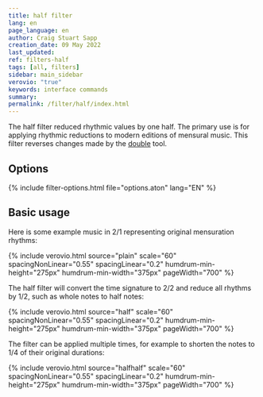```yaml
---
title: half filter
lang: en
page_language: en
author: Craig Stuart Sapp
creation_date: 09 May 2022
last_updated:
ref: filters-half
tags: [all, filters]
sidebar: main_sidebar
verovio: "true"
keywords: interface commands
summary:
permalink: /filter/half/index.html
---
```


The half filter reduced rhythmic values by one half.  The primary
use is for applying rhythmic reductions to modern editions of
mensural music.  This filter reverses changes made by the 
[double](/filter/double) tool.


## Options ##

{% include filter-options.html file="options.aton" lang="EN" %}


## Basic usage ##


Here is some example music in 2/1 representing original
mensuration rhythms:

{% include verovio.html
	source="plain"
	scale="60"
	spacingNonLinear="0.55"
	spacingLinear="0.2"
	humdrum-min-height="275px"
	humdrum-min-width="375px"
	pageWidth="700"
%}
<script type="text/x-humdrum" id="plain">
**kern
*M2/1
=1
1c
1d
=2
0g
=3
4f
4e
4d
4c
2B
2e
=
0d
==
*-
</script>


The half filter will convert the time signature to 2/2 and reduce 
all rhythms by 1/2, such as whole notes to half notes:


{% include verovio.html
	source="half"
	scale="60"
	spacingNonLinear="0.55"
	spacingLinear="0.2"
	humdrum-min-height="275px"
	humdrum-min-width="375px"
	pageWidth="700"
%}
<script type="text/x-humdrum" id="half">
!!filter: half
**kern
*M2/1
=1
1c
1d
=2
0g
=3
4f
4e
4d
4c
2B
2e
=
0d
==
*-
</script>


The filter can be applied multiple times, for example to
shorten the notes to 1/4 of their original durations:

{% include verovio.html
	source="halfhalf"
	scale="60"
	spacingNonLinear="0.55"
	spacingLinear="0.2"
	humdrum-min-height="275px"
	humdrum-min-width="375px"
	pageWidth="700"
%}
<script type="text/x-humdrum" id="halfhalf">
!!!filter: half | half 
**kern
*M2/1
=1
1c
1d
=2
0g
=3
2f
2e
2d
2c
=
0d
==
*-
</script>



